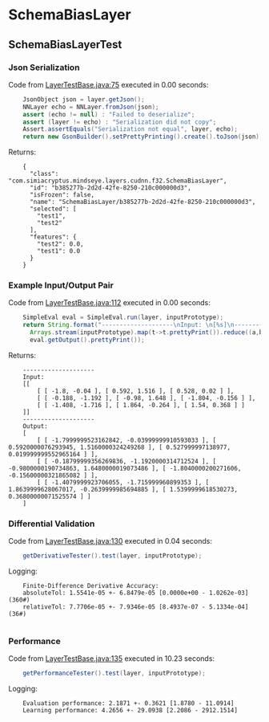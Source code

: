 # SchemaBiasLayer
## SchemaBiasLayerTest
### Json Serialization
Code from [LayerTestBase.java:75](../../../../../../../../../MindsEye/src/test/java/com/simiacryptus/mindseye/layers/LayerTestBase.java#L75) executed in 0.00 seconds: 
```java
    JsonObject json = layer.getJson();
    NNLayer echo = NNLayer.fromJson(json);
    assert (echo != null) : "Failed to deserialize";
    assert (layer != echo) : "Serialization did not copy";
    Assert.assertEquals("Serialization not equal", layer, echo);
    return new GsonBuilder().setPrettyPrinting().create().toJson(json);
```

Returns: 

```
    {
      "class": "com.simiacryptus.mindseye.layers.cudnn.f32.SchemaBiasLayer",
      "id": "b385277b-2d2d-42fe-8250-210c000000d3",
      "isFrozen": false,
      "name": "SchemaBiasLayer/b385277b-2d2d-42fe-8250-210c000000d3",
      "selected": [
        "test1",
        "test2"
      ],
      "features": {
        "test2": 0.0,
        "test1": 0.0
      }
    }
```



### Example Input/Output Pair
Code from [LayerTestBase.java:112](../../../../../../../../../MindsEye/src/test/java/com/simiacryptus/mindseye/layers/LayerTestBase.java#L112) executed in 0.00 seconds: 
```java
    SimpleEval eval = SimpleEval.run(layer, inputPrototype);
    return String.format("--------------------\nInput: \n[%s]\n--------------------\nOutput: \n%s",
      Arrays.stream(inputPrototype).map(t->t.prettyPrint()).reduce((a,b)->a+",\n"+b).get(),
      eval.getOutput().prettyPrint());
```

Returns: 

```
    --------------------
    Input: 
    [[
    	[ [ -1.8, -0.04 ], [ 0.592, 1.516 ], [ 0.528, 0.02 ] ],
    	[ [ -0.188, -1.192 ], [ -0.98, 1.648 ], [ -1.804, -0.156 ] ],
    	[ [ -1.408, -1.716 ], [ 1.864, -0.264 ], [ 1.54, 0.368 ] ]
    ]]
    --------------------
    Output: 
    [
    	[ [ -1.7999999523162842, -0.03999999910593033 ], [ 0.5920000076293945, 1.5160000324249268 ], [ 0.527999997138977, 0.019999999552965164 ] ],
    	[ [ -0.18799999356269836, -1.1920000314712524 ], [ -0.9800000190734863, 1.6480000019073486 ], [ -1.8040000200271606, -0.15600000321865082 ] ],
    	[ [ -1.4079999923706055, -1.715999960899353 ], [ 1.8639999628067017, -0.2639999985694885 ], [ 1.5399999618530273, 0.36800000071525574 ] ]
    ]
```



### Differential Validation
Code from [LayerTestBase.java:130](../../../../../../../../../MindsEye/src/test/java/com/simiacryptus/mindseye/layers/LayerTestBase.java#L130) executed in 0.04 seconds: 
```java
    getDerivativeTester().test(layer, inputPrototype);
```
Logging: 
```
    Finite-Difference Derivative Accuracy:
    absoluteTol: 1.5541e-05 +- 6.8479e-05 [0.0000e+00 - 1.0262e-03] (360#)
    relativeTol: 7.7706e-05 +- 7.9346e-05 [8.4937e-07 - 5.1334e-04] (36#)
    
```

### Performance
Code from [LayerTestBase.java:135](../../../../../../../../../MindsEye/src/test/java/com/simiacryptus/mindseye/layers/LayerTestBase.java#L135) executed in 10.23 seconds: 
```java
    getPerformanceTester().test(layer, inputPrototype);
```
Logging: 
```
    Evaluation performance: 2.1871 +- 0.3621 [1.8780 - 11.0914]
    Learning performance: 4.2656 +- 29.0938 [2.2086 - 2912.1514]
    
```

